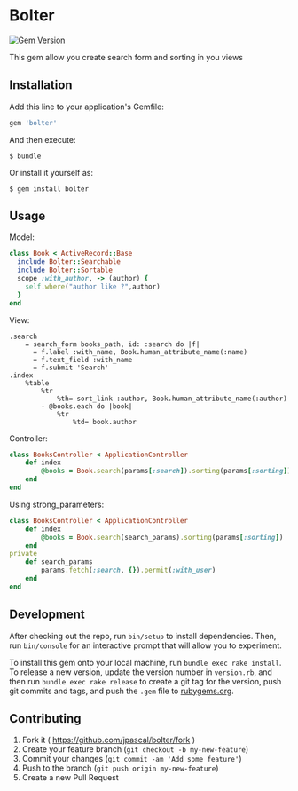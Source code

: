 # Bolter

[![Gem Version](https://badge.fury.io/rb/bolter.svg)](http://badge.fury.io/rb/bolter)

This gem allow you create search form and sorting in you views

## Installation

Add this line to your application's Gemfile:

```ruby
gem 'bolter'
```

And then execute:

    $ bundle

Or install it yourself as:

    $ gem install bolter

## Usage

Model:
```ruby
class Book < ActiveRecord::Base 
  include Bolter::Searchable
  include Bolter::Sortable
  scope :with_author, -> (author) {
    self.where("author like ?",author)
  }
end
```

View:
```haml
.search
    = search_form books_path, id: :search do |f|
      = f.label :with_name, Book.human_attribute_name(:name)
      = f.text_field :with_name
      = f.submit 'Search'
.index
    %table
        %tr
            %th= sort_link :author, Book.human_attribute_name(:author)
        - @books.each do |book|
            %tr
                %td= book.author
```

Controller:
```ruby
class BooksController < ApplicationController
    def index
        @books = Book.search(params[:search]).sorting(params[:sorting])
    end
end
```

Using strong_parameters:
```ruby
class BooksController < ApplicationController
    def index
        @books = Book.search(search_params).sorting(params[:sorting])
    end
private
    def search_params
        params.fetch(:search, {}).permit(:with_user)
    end
end
```



## Development

After checking out the repo, run `bin/setup` to install dependencies. Then, run `bin/console` for an interactive prompt that will allow you to experiment.

To install this gem onto your local machine, run `bundle exec rake install`. To release a new version, update the version number in `version.rb`, and then run `bundle exec rake release` to create a git tag for the version, push git commits and tags, and push the `.gem` file to [rubygems.org](https://rubygems.org).

## Contributing

1. Fork it ( https://github.com/jpascal/bolter/fork )
2. Create your feature branch (`git checkout -b my-new-feature`)
3. Commit your changes (`git commit -am 'Add some feature'`)
4. Push to the branch (`git push origin my-new-feature`)
5. Create a new Pull Request
